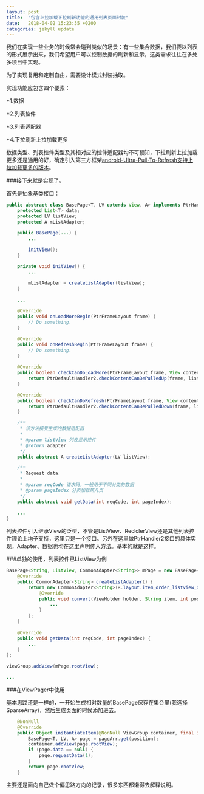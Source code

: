 ```yaml
---
layout: post
title:  "包含上拉加载下拉刷新功能的通用列表页面封装"
date:   2018-04-02 15:23:35 +0200
categories: jekyll update
---
```


我们在实现一些业务的时候常会碰到类似的场景：有一些集合数据，我们要以列表的形式展示出来，我们希望用户可以控制数据的刷新和显示，这类需求往往在多处多项目中实现。

为了实现复用和定制自由，需要设计模式封装抽取。

实现功能应包含四个要素：

*1.数据

*2.列表控件

*3.列表适配器

*4.下拉刷新上拉加载更多

数据类型、列表控件类型及其相对应的控件适配器均不可预知，下拉刷新上拉加载更多还是通用的好，确定引入第三方框架[android-Ultra-Pull-To-Refresh支持上拉加载更多的版本](https://github.com/captainbupt/android-Ultra-Pull-To-Refresh-With-Load-More)。

###接下来就是实现了。

首先是抽象基类接口：

```java
public abstract class BasePage<T, LV extends View, A> implements PtrHandler2 {
    protected List<T> data;
    protected LV listView;
    protected A mListAdapter;

    public BasePage(...) {
        ...
            
        initView();
    }

    private void initView() {
        ...

        mListAdapter = createListAdapter(listView);
    }
    
    ...

    @Override
    public void onLoadMoreBegin(PtrFrameLayout frame) {
        // Do something.
    }

    @Override
    public void onRefreshBegin(PtrFrameLayout frame) {
        // Do something.
    }
    
    @Override
    public boolean checkCanDoLoadMore(PtrFrameLayout frame, View content, View footer) {
        return PtrDefaultHandler2.checkContentCanBePulledUp(frame, listView, footer);
    }

    @Override
    public boolean checkCanDoRefresh(PtrFrameLayout frame, View content, View header) {
        return PtrDefaultHandler2.checkContentCanBePulledDown(frame, listView, header);
    }

    /**
     * 该方法接受生成的数据适配器
     * 
     * @param listView 列表显示控件
     * @return adapter
     */
    public abstract A createListAdapter(LV listView);

    /**
     * Request data.
     * 
     * @param reqCode 请求码，一般用于不同分类的数据
     * @param pageIndex 分页加载第几页
     */
    public abstract void getData(int reqCode, int pageIndex);
    
    ...
}
```

列表控件引入继承View的泛型，不管是ListView、ReclclerView还是其他列表控件理论上均予支持，这里只是一个接口。另外在这里做PtrHandler2接口的具体实现，Adapter、数据也均在这里声明传入方法。基本的就是这样。

###单独的使用，列表控件已ListView为例

```java
BasePage<String, ListView, CommonAdapter<String>> mPage = new BasePage<String, ListView, CommonAdapter<String>>(0, context) {
    @Override
    public CommonAdapter<String> createListAdapter() {
        return new CommonAdapter<String>(R.layout.item_order_listview_detail) {
            @Override
            public void convert(ViewHolder holder, String item, int position) {
                ...
            }
        };
    }
    
    @Override
    public void getData(int reqCode, int pageIndex) {
        ...  
    }
};

viewGroup.addView(mPage.rootView);

...
```

###在ViewPager中使用

基本思路还是一样的，一开始生成相对数量的BasePage保存在集合里(我选择SparseArray)，然后生成页面的时候添加进去。

```java
    @NonNull
    @Override
    public Object instantiateItem(@NonNull ViewGroup container, final int position) {
        BasePage<T, LV, A> page = pageArr.get(position);
        container.addView(page.rootView);
        if (page.data == null) {
            page.requestData(1);
        }
        return page.rootView;
    }
```

主要还是面向自己做个偏思路方向的记录，很多东西都懒得去解释说明。